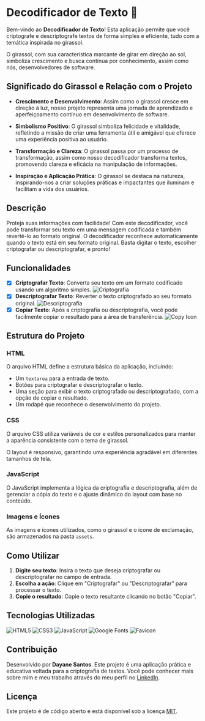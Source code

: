 # Decodificador de Texto 🌻

Bem-vindo ao **Decodificador de Texto**! Esta aplicação permite que você criptografe e descriptografe textos de forma simples e eficiente, tudo com a temática inspirada no girassol. 

O girassol, com sua característica marcante de girar em direção ao sol, simboliza crescimento e busca contínua por conhecimento, assim como nós, desenvolvedores de software.

## Significado do Girassol e Relação com o Projeto

- **Crescimento e Desenvolvimento**: Assim como o girassol cresce em direção à luz, nosso projeto representa uma jornada de aprendizado e aperfeiçoamento contínuo em desenvolvimento de software.

- **Simbolismo Positivo**: O girassol simboliza felicidade e vitalidade, refletindo a missão de criar uma ferramenta útil e amigável que oferece uma experiência positiva ao usuário.

- **Transformação e Clareza**: O girassol passa por um processo de transformação, assim como nosso decodificador transforma textos, promovendo clareza e eficácia na manipulação de informações.

- **Inspiração e Aplicação Prática**: O girassol se destaca na natureza, inspirando-nos a criar soluções práticas e impactantes que iluminam e facilitam a vida dos usuários.
  
## Descrição

Proteja suas informações com facilidade! Com este decodificador, você pode transformar seu texto em uma mensagem codificada e também revertê-lo ao formato original. O decodificador reconhece automaticamente quando o texto está em seu formato original. Basta digitar o texto, escolher criptografar ou descriptografar, e pronto!

## Funcionalidades

- [x] **Criptografar Texto**: Converta seu texto em um formato codificado usando um algoritmo simples. ![Criptografia](https://img.shields.io/badge/Criptografia-%E2%9C%94-green)
- [x] **Descriptografar Texto**: Reverter o texto criptografado ao seu formato original. ![Descriptografia](https://img.shields.io/badge/Descriptografia-%E2%9C%94-blue)
- [x] **Copiar Texto**: Após a criptografia ou descriptografia, você pode facilmente copiar o resultado para a área de transferência. ![Copy Icon](https://img.shields.io/badge/Copy-%E2%9C%94-blue)

## Estrutura do Projeto

### HTML

O arquivo HTML define a estrutura básica da aplicação, incluindo:

- Um `textarea` para a entrada de texto.
- Botões para criptografar e descriptografar o texto.
- Uma seção para exibir o texto criptografado ou descriptografado, com a opção de copiar o resultado.
- Um rodapé que reconhece o desenvolvimento do projeto.

### CSS

O arquivo CSS utiliza variáveis de cor e estilos personalizados para manter a aparência consistente com o tema de girassol. 

O layout é responsivo, garantindo uma experiência agradável em diferentes tamanhos de tela.

### JavaScript

O JavaScript implementa a lógica da criptografia e descriptografia, além de gerenciar a cópia do texto e o ajuste dinâmico do layout com base no conteúdo.

### Imagens e Ícones

As imagens e ícones utilizados, como o girassol e o ícone de exclamação, são armazenados na pasta `assets`.

## Como Utilizar

1. **Digite seu texto**: Insira o texto que deseja criptografar ou descriptografar no campo de entrada.
2. **Escolha a ação**: Clique em "Criptografar" ou "Descriptografar" para processar o texto.
3. **Copie o resultado**: Copie o texto resultante clicando no botão "Copiar".

## Tecnologias Utilizadas
![HTML5](https://img.shields.io/badge/HTML5-E34F26?style=flat-square&logo=html5&logoColor=white) ![CSS3](https://img.shields.io/badge/CSS3-1572B6?style=flat-square&logo=css3&logoColor=white) ![JavaScript](https://img.shields.io/badge/JavaScript-F7DF1E?style=flat-square&logo=javascript&logoColor=black) ![Google Fonts](https://img.shields.io/badge/Google%20Fonts-4285F4?style=flat-square&logo=googlefonts&logoColor=white) ![Favicon](https://img.shields.io/badge/Favicon-000000?style=flat-square&logo=chrome&logoColor=white)
  
## Contribuição
Desenvolvido por **Dayane Santos**. Este projeto é uma aplicação prática e educativa voltada para a criptografia de textos. Você pode conhecer mais sobre mim e meu trabalho através do meu perfil no [LinkedIn](https://www.linkedin.com/in/santos-dayane/).

## Licença
Este projeto é de código aberto e está disponível sob a licença [MIT](LICENSE).
